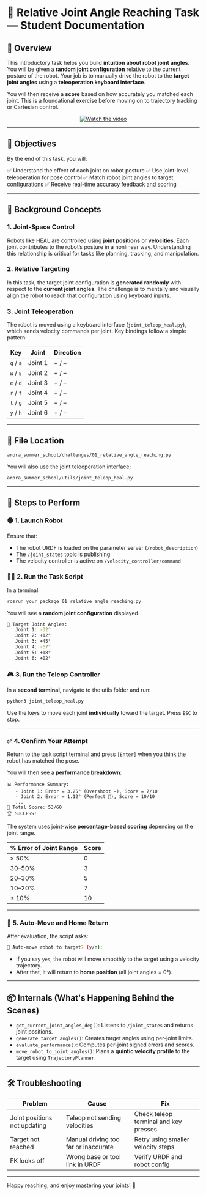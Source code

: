 
# 🦾 Relative Joint Angle Reaching Task — Student Documentation

## 📄 Overview

This introductory task helps you build **intuition about robot joint angles**. You will be given a **random joint configuration** relative to the current posture of the robot. Your job is to manually drive the robot to the **target joint angles** using a **teleoperation keyboard interface**.

You will then receive a **score** based on how accurately you matched each joint. This is a foundational exercise before moving on to trajectory tracking or Cartesian control.

<div align="center">

[![Watch the video](https://img.youtube.com/vi/QQjjRGbvd3g/hqdefault.jpg)](https://youtu.be/QQjjRGbvd3g)

</div>

---

## 🎯 Objectives

By the end of this task, you will:

✅ Understand the effect of each joint on robot posture
✅ Use joint-level teleoperation for pose control
✅ Match robot joint angles to target configurations
✅ Receive real-time accuracy feedback and scoring

---

## 🧠 Background Concepts

### 1. **Joint-Space Control**

Robots like HEAL are controlled using **joint positions** or **velocities**. Each joint contributes to the robot’s posture in a nonlinear way. Understanding this relationship is critical for tasks like planning, tracking, and manipulation.

### 2. **Relative Targeting**

In this task, the target joint configuration is **generated randomly** with respect to the **current joint angles**. The challenge is to mentally and visually align the robot to reach that configuration using keyboard inputs.

### 3. **Joint Teleoperation**

The robot is moved using a keyboard interface (`joint_teleop_heal.py`), which sends velocity commands per joint. Key bindings follow a simple pattern:

| Key       | Joint   | Direction |
| --------- | ------- | --------- |
| `q` / `a` | Joint 1 | + / –     |
| `w` / `s` | Joint 2 | + / –     |
| `e` / `d` | Joint 3 | + / –     |
| `r` / `f` | Joint 4 | + / –     |
| `t` / `g` | Joint 5 | + / –     |
| `y` / `h` | Joint 6 | + / –     |

---

## 📁 File Location

```bash
arora_summer_school/challenges/01_relative_angle_reaching.py
```

You will also use the joint teleoperation interface:

```bash
arora_summer_school/utils/joint_teleop_heal.py
```

---

## 🧰 Steps to Perform

### 🟢 1. Launch Robot

Ensure that:

* The robot URDF is loaded on the parameter server (`/robot_description`)
* The `/joint_states` topic is publishing
* The velocity controller is active on `/velocity_controller/command`

### 🧑‍💻 2. Run the Task Script

In a terminal:

```bash
rosrun your_package 01_relative_angle_reaching.py
```

You will see a **random joint configuration** displayed.

```bash
🎯 Target Joint Angles:
   Joint 1: -32°
   Joint 2: +12°
   Joint 3: +45°
   Joint 4: -67°
   Joint 5: +18°
   Joint 6: +02°
```

### 🎮 3. Run the Teleop Controller

In a **second terminal**, navigate to the utils folder and run:

```bash
python3 joint_teleop_heal.py
```

Use the keys to move each joint **individually** toward the target. Press `ESC` to stop.

---

### ✅ 4. Confirm Your Attempt

Return to the task script terminal and press `[Enter]` when you think the robot has matched the pose.

You will then see a **performance breakdown**:

```
📊 Performance Summary:
   - Joint 1: Error = 3.25° (Overshoot ➡️), Score = 7/10
   - Joint 2: Error = 1.12° (Perfect 🎯), Score = 10/10
   ...
🏅 Total Score: 53/60
🏆 SUCCESS!
```

The system uses joint-wise **percentage-based scoring** depending on the joint range.

| % Error of Joint Range | Score |
| ---------------------- | ----- |
| > 50%                  | 0     |
| 30–50%                 | 3     |
| 20–30%                 | 5     |
| 10–20%                 | 7     |
| ≤ 10%                  | 10    |

---

### 🤖 5. Auto-Move and Home Return

After evaluation, the script asks:

```bash
🤖 Auto-move robot to target? (y/n):
```

* If you say `yes`, the robot will move smoothly to the target using a velocity trajectory.
* After that, it will return to **home position** (all joint angles = 0°).

---

## 📦 Internals (What's Happening Behind the Scenes)

* `get_current_joint_angles_deg()`: Listens to `/joint_states` and returns joint positions.
* `generate_target_angles()`: Creates target angles using per-joint limits.
* `evaluate_performance()`: Computes per-joint signed errors and scores.
* `move_robot_to_joint_angles()`: Plans a **quintic velocity profile** to the target using `TrajectoryPlanner`.

---

## 🛠️ Troubleshooting

| Problem                      | Cause                                | Fix                                   |
| ---------------------------- | ------------------------------------ | ------------------------------------- |
| Joint positions not updating | Teleop not sending velocities        | Check teleop terminal and key presses |
| Target not reached           | Manual driving too far or inaccurate | Retry using smaller velocity steps    |
| FK looks off                 | Wrong base or tool link in URDF      | Verify URDF and robot config          |

---

Happy reaching, and enjoy mastering your joints! 🦾
